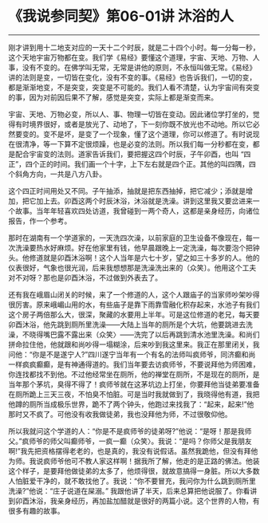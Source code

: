 # 《我说参同契》第06-01讲 沐浴的人

------

刚才讲到用十二地支对应的一天十二个时辰，就是二十四个小时。每一分每一秒，这个天地宇宙万物都在变。我们学《易经》要懂这个道理，宇宙、天地、万物、人事，没有不变的。在佛学叫无常，无常是讲他的原则，不永恒叫做无常。《易经》讲的法则是变，一切皆在变化，没有不变的事。《易经》也告诉我们，一切的变，都是渐渐地变，不是突变，突变是不可能的。我们人看不清楚，认为宇宙间有突变的事，因为对前因后果不了解，感觉是突变，实际上都是渐变而来。

宇宙、天地、万物必变，所以人、事、物理一切皆在变动。因此诸位学打坐的，觉得有时境界很好，或者是放光了、动地了，下一刻你既不放光也不动地。所以它必然要变的。变不是坏，是变了一个现象，懂了这个道理，你可以修道了。有时说现在很清净，等一下算不定很烦躁，也是必变的法则。所以我们每一分秒都在变，都是配合宇宙变的法则。道家告诉我们，要把握这四个时辰，子午卯酉，也叫 “四正”，四个正的时间。我们画一个十字，上下左右就是四个正。其他的叫四隅，四个斜角方向，一共是八方八卦。

这个四正时间用处又不同。子午抽添，抽就是把东西抽掉，把它减少；添就是增加，把它加上去。卯酉这两个时辰沐浴，沐浴就是洗澡。讲到这里我又要岔进来一个故事。当年年轻喜欢四处访道，我曾碰到一两个奇人，这都是亲身经历，向诸位报告，作一个参考。

那时在湖南有一个学道家的，一天洗四次澡，以前家庭的卫生设备不像现在，每一次洗澡要热水好麻烦。好在他家里有钱，他早晨跟晚上一定洗澡，每次要泡个把钟头。他修道就是卯酉沐浴啊！这个人当年是六七十岁，望之如三十多岁的人。他的仪表很好，气象也很光润，后来我想想那是洗澡洗出来的（众笑〕。他用这个工夫对不对呀？那也是卯酉沐浴，不过做到外表去了。

还有我在峨眉山闭关的时候，来了一个修道的人，这个人跟庙子的当家师吵架吵得很厉害。原来峨嵋山用的水，有些庙子是靠下雨靠雪融化积存起来，水池子有我们这个房子两倍那么大，很深，聚藏的水要用上半年。可是这位修道的老兄，每天要卯酉沐浴，他先跳到厕所里洗澡——大陆上当年的厕所是个大坑，他要跳进去洗澡，不晓得嘴巴露不露出来（众笑〉——洗完了以后再跳到清水池里洗澡。和尚们拼命拉住他，他就跟和尚吵得一塌糊涂，后来吵到我这里来。我正在那里闭关，我问他：“你是不是遂宁人?”四川遂宁当年有一个有名的法师叫疯师爷，同济癫和尚一样疯疯癫癫，是有神通得道的。我们当年要去访疯师爷，不要说拜他为师困难，你连找都找不到他。不过他经常坐在厕所，他的禅堂在厕所，不是现在的厕所，是当年那个茅坑，臭得不得了！疯师爷就在这茅坑边上打坐，你要拜他当徒弟要准备在厕所跪上三天三夜，不怕臭不怕脏。可是当时我就做到了，我晓得他有道，我把他蹲的厕所当成极乐世界，跪不了两个钟头，他跑过来找我了：“起来，起来!”他那时又不疯了。可他没有收我做徒弟，我也没拜他为师，不过很敬仰他。

所以我就问这个学道的人：“你是不是疯师爷的徒弟呀?”他说：“是呀！那是我师父。”疯师爷的师父叫癫师爷，一疯一癫（众笑〉。我说：“是吗？你师父是我朋友啊!”我先把资格摆得老老的，也是真的，我没有说假话。虽然我跪他，但没有拜他为师。我说疯师爷他可不教人家这样啊！据我所了解，他走的是正路的佛法。他装这个样子，是要拜他做徒弟的太多了，他烦得很，就故意搞得一身脏。所以大多数人怕脏爱干净的，就不敢找他了。我说：“你不要冒充，我问你为什么跳到厕所里洗澡?”他说：“庄子说道在屎溺。” 我跟他讲了半天，后来总算把他说服了。你看讲到卯酉沐浴，我亲身经历，再加盐加醋就是很好的两篇小说。这个世界的人物，有很多有趣的故事。